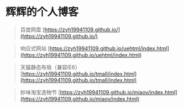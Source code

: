﻿# 辉辉的个人博客

> 百度网盘  [https://zyh19941109.github.io/](https://zyh19941109.github.io/)

> 响应式网站  [https://zyh19941109.github.io/uehtml/index.html](https://zyh19941109.github.io/uehtml/index.html)

> 天猫静态布局（兼容IE6）  [https://zyh19941109.github.io/tmall/index.html](https://zyh19941109.github.io/tmall/index.html)

> 妙味淘宝造物节  [https://zyh19941109.github.io/miaov/index.html](https://zyh19941109.github.io/miaov/index.html)

